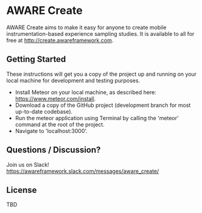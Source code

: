 # AWARE Create

AWARE Create aims to make it easy for anyone to create mobile instrumentation-based experience sampling studies. It is available to all for free at http://create.awareframework.com.

## Getting Started

These instructions will get you a copy of the project up and running on your local machine for development and testing purposes.

- Install Meteor on your local machine, as described here: https://www.meteor.com/install.
- Download a copy of the GitHub project (development branch for most up-to-date codebase).
- Run the meteor application using Terminal by calling the 'meteor' command at the root of the project.
- Navigate to 'localhost:3000'.

## Questions / Discussion?

Join us on Slack! https://awareframework.slack.com/messages/aware_create/

## License

TBD
